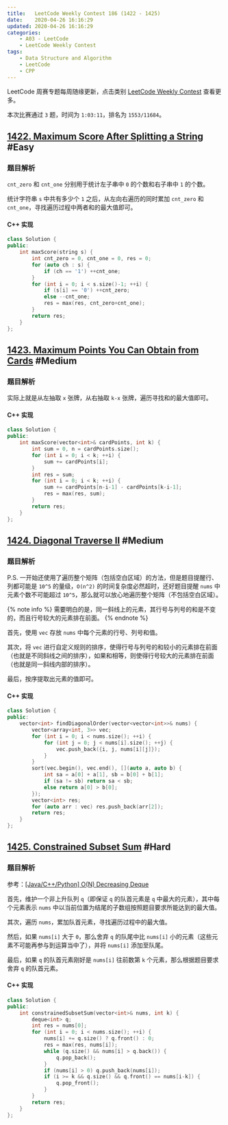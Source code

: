 ```yaml
---
title:   LeetCode Weekly Contest 186 (1422 - 1425)
date:    2020-04-26 16:16:29
updated: 2020-04-26 16:16:29
categories:
    - A03 - LeetCode
    - LeetCode Weekly Contest
tags:
    - Data Structure and Algorithm
    - LeetCode
    - CPP
---
```


LeetCode 周赛专题每周随缘更新，点击类别 [LeetCode Weekly Contest](/categories/LeetCode-Weekly-Contest/) 查看更多。

本次比赛通过 `3` 题，时间为 `1:03:11`，排名为 `1553/11684`。

<!-- more -->

## [1422. Maximum Score After Splitting a String](https://leetcode.com/contest/weekly-contest-186/problems/maximum-score-after-splitting-a-string/) #Easy

### 题目解析

`cnt_zero` 和 `cnt_one` 分别用于统计左子串中 `0` 的个数和右子串中 `1` 的个数。

统计字符串 `s` 中共有多少个 `1` 之后，从左向右遍历的同时累加 `cnt_zero` 和 `cnt_one`，寻找遍历过程中两者和的最大值即可。

#### C++ 实现

```cpp
class Solution {
public:
    int maxScore(string s) {
        int cnt_zero = 0, cnt_one = 0, res = 0;
        for (auto ch : s) {
            if (ch == '1') ++cnt_one;
        }
        for (int i = 0; i < s.size()-1; ++i) {
            if (s[i] == '0') ++cnt_zero;
            else --cnt_one;
            res = max(res, cnt_zero+cnt_one);
        }
        return res;
    }
};
```

## [1423. Maximum Points You Can Obtain from Cards](https://leetcode.com/contest/weekly-contest-186/problems/maximum-points-you-can-obtain-from-cards/) #Medium

### 题目解析

实际上就是从左抽取 `x` 张牌，从右抽取 `k-x` 张牌，遍历寻找和的最大值即可。

#### C++ 实现

```cpp
class Solution {
public:
    int maxScore(vector<int>& cardPoints, int k) {
        int sum = 0, n = cardPoints.size();
        for (int i = 0; i < k; ++i) {
            sum += cardPoints[i];
        }
        int res = sum;
        for (int i = 0; i < k; ++i) {
            sum += cardPoints[n-i-1] - cardPoints[k-i-1];
            res = max(res, sum);
        }
        return res;
    }
};
```

## [1424. Diagonal Traverse II](https://leetcode.com/contest/weekly-contest-186/problems/diagonal-traverse-ii/) #Medium

### 题目解析

P.S. 一开始还使用了遍历整个矩阵（包括空白区域）的方法，但是题目提醒行、列都可能是 `10^5` 的量级，`O(n^2)` 的时间复杂度必然超时，还好题目提醒 `nums` 中元素个数不可能超过 `10^5`，那么就可以放心地遍历整个矩阵（不包括空白区域）。

{% note info %}
需要明白的是，同一斜线上的元素，其行号与列号的和是不变的，而且行号较大的元素排在前面。
{% endnote %}

首先，使用 `vec` 存放 `nums` 中每个元素的行号、列号和值。

其次，将 `vec` 进行自定义规则的排序，使得行号与列号的和较小的元素排在前面（也就是不同斜线之间的排序），如果和相等，则使得行号较大的元素排在前面（也就是同一斜线内部的排序）。

最后，按序提取出元素的值即可。

#### C++ 实现

```cpp
class Solution {
public:
    vector<int> findDiagonalOrder(vector<vector<int>>& nums) {
        vector<array<int, 3>> vec;
        for (int i = 0; i < nums.size(); ++i) {
            for (int j = 0; j < nums[i].size(); ++j) {
                vec.push_back({i, j, nums[i][j]});
            }
        }
        sort(vec.begin(), vec.end(), [](auto a, auto b) {
            int sa = a[0] + a[1], sb = b[0] + b[1];
            if (sa != sb) return sa < sb;
            else return a[0] > b[0];
        });
        vector<int> res;
        for (auto arr : vec) res.push_back(arr[2]);
        return res;
    }
};
```

## [1425. Constrained Subset Sum](https://leetcode.com/contest/weekly-contest-186/problems/constrained-subset-sum/) #Hard

### 题目解析

参考：[[Java/C++/Python] O(N) Decreasing Deque](https://leetcode.com/problems/constrained-subset-sum/discuss/597751/JavaC%2B%2BPython-O(N)-Decreasing-Deque)

首先，维护一个非上升队列 `q`（即保证 `q` 的队首元素是 `q` 中最大的元素），其中每个元素表示 `nums` 中以当前位置为结尾的子数组按照题目要求所能达到的最大值。

其次，遍历 `nums`，累加队首元素，寻找遍历过程中的最大值。

然后，如果 `nums[i]` 大于 `0`，那么舍弃 `q` 的队尾中比 `nums[i]` 小的元素（这些元素不可能再参与到运算当中了），并将 `nums[i]` 添加至队尾。

最后，如果 `q` 的队首元素刚好是 `nums[i]` 往前数第 `k` 个元素，那么根据题目要求舍弃 `q` 的队首元素。

#### C++ 实现

```cpp
class Solution {
public:
    int constrainedSubsetSum(vector<int>& nums, int k) {
        deque<int> q;
        int res = nums[0];
        for (int i = 0; i < nums.size(); ++i) {
            nums[i] += q.size() ? q.front() : 0;
            res = max(res, nums[i]);
            while (q.size() && nums[i] > q.back()) {
                q.pop_back();
            }
            if (nums[i] > 0) q.push_back(nums[i]);
            if (i >= k && q.size() && q.front() == nums[i-k]) {
                q.pop_front();
            }
        }
        return res;
    }
};
```
